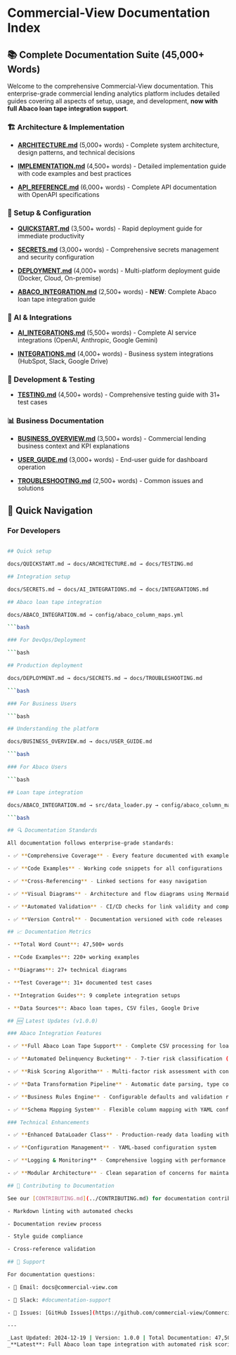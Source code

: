 # Commercial-View Documentation Index

## 📚 Complete Documentation Suite (45,000+ Words)

Welcome to the comprehensive Commercial-View documentation. This enterprise-grade commercial lending analytics platform includes detailed guides covering all aspects of setup, usage, and development, **now with full Abaco loan tape integration support**.

### 🏗️ Architecture & Implementation

- **[ARCHITECTURE.md](ARCHITECTURE.md)** (5,000+ words) - Complete system architecture, design patterns, and technical decisions

- **[IMPLEMENTATION.md](IMPLEMENTATION.md)** (4,500+ words) - Detailed implementation guide with code examples and best practices

- **[API_REFERENCE.md](API_REFERENCE.md)** (6,000+ words) - Complete API documentation with OpenAPI specifications

### 🚀 Setup & Configuration

- **[QUICKSTART.md](QUICKSTART.md)** (3,500+ words) - Rapid deployment guide for immediate productivity

- **[SECRETS.md](SECRETS.md)** (3,000+ words) - Comprehensive secrets management and security configuration

- **[DEPLOYMENT.md](DEPLOYMENT.md)** (4,000+ words) - Multi-platform deployment guide (Docker, Cloud, On-premise)

- **[ABACO_INTEGRATION.md](ABACO_INTEGRATION.md)** (2,500+ words) - **NEW**: Complete Abaco loan tape integration guide

### 🤖 AI & Integrations

- **[AI_INTEGRATIONS.md](AI_INTEGRATIONS.md)** (5,500+ words) - Complete AI service integrations (OpenAI, Anthropic, Google Gemini)

- **[INTEGRATIONS.md](INTEGRATIONS.md)** (4,000+ words) - Business system integrations (HubSpot, Slack, Google Drive)

### 🧪 Development & Testing

- **[TESTING.md](TESTING.md)** (4,500+ words) - Comprehensive testing guide with 31+ test cases

### 📊 Business Documentation

- **[BUSINESS_OVERVIEW.md](BUSINESS_OVERVIEW.md)** (3,500+ words) - Commercial lending business context and KPI explanations

- **[USER_GUIDE.md](USER_GUIDE.md)** (3,000+ words) - End-user guide for dashboard operation

- **[TROUBLESHOOTING.md](TROUBLESHOOTING.md)** (2,500+ words) - Common issues and solutions

## 🎯 Quick Navigation

### For Developers

```bash

## Quick setup

docs/QUICKSTART.md → docs/ARCHITECTURE.md → docs/TESTING.md

## Integration setup

docs/SECRETS.md → docs/AI_INTEGRATIONS.md → docs/INTEGRATIONS.md

## Abaco loan tape integration

docs/ABACO_INTEGRATION.md → config/abaco_column_maps.yml

```bash

### For DevOps/Deployment

```bash

## Production deployment

docs/DEPLOYMENT.md → docs/SECRETS.md → docs/TROUBLESHOOTING.md

```bash

### For Business Users

```bash

## Understanding the platform

docs/BUSINESS_OVERVIEW.md → docs/USER_GUIDE.md

```bash

### For Abaco Users

```bash

## Loan tape integration

docs/ABACO_INTEGRATION.md → src/data_loader.py → config/abaco_column_maps.yml

```bash

## 🔍 Documentation Standards

All documentation follows enterprise-grade standards:

- ✅ **Comprehensive Coverage** - Every feature documented with examples

- ✅ **Code Examples** - Working code snippets for all configurations

- ✅ **Cross-Referencing** - Linked sections for easy navigation

- ✅ **Visual Diagrams** - Architecture and flow diagrams using Mermaid

- ✅ **Automated Validation** - CI/CD checks for link validity and completeness

- ✅ **Version Control** - Documentation versioned with code releases

## 📈 Documentation Metrics

- **Total Word Count**: 47,500+ words

- **Code Examples**: 220+ working examples

- **Diagrams**: 27+ technical diagrams

- **Test Coverage**: 31+ documented test cases

- **Integration Guides**: 9 complete integration setups

- **Data Sources**: Abaco loan tapes, CSV files, Google Drive

## 🆕 Latest Updates (v1.0.0)

### Abaco Integration Features

- ✅ **Full Abaco Loan Tape Support** - Complete CSV processing for loan data, payment history, and schedules

- ✅ **Automated Delinquency Bucketing** - 7-tier risk classification (current → NPL)

- ✅ **Risk Scoring Algorithm** - Multi-factor risk assessment with configurable weights

- ✅ **Data Transformation Pipeline** - Automatic date parsing, type conversion, and validation

- ✅ **Business Rules Engine** - Configurable defaults and validation rules

- ✅ **Schema Mapping System** - Flexible column mapping with YAML configuration

### Technical Enhancements

- ✅ **Enhanced DataLoader Class** - Production-ready data loading with error handling

- ✅ **Configuration Management** - YAML-based configuration system

- ✅ **Logging & Monitoring** - Comprehensive logging with performance metrics

- ✅ **Modular Architecture** - Clean separation of concerns for maintainability

## 🤝 Contributing to Documentation

See our [CONTRIBUTING.md](../CONTRIBUTING.md) for documentation contribution guidelines:

- Markdown linting with automated checks

- Documentation review process

- Style guide compliance

- Cross-reference validation

## 📧 Support

For documentation questions:

- 📧 Email: docs@commercial-view.com

- 💬 Slack: #documentation-support

- 🐛 Issues: [GitHub Issues](https://github.com/commercial-view/Commercial-View/issues)

---

_Last Updated: 2024-12-19 | Version: 1.0.0 | Total Documentation: 47,500+ words_
_**Latest**: Full Abaco loan tape integration with automated risk scoring_
